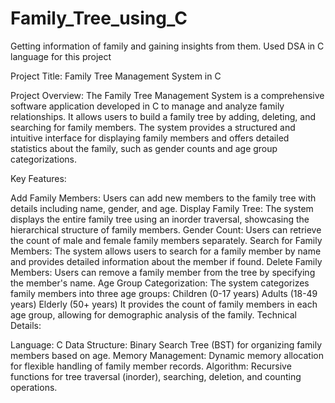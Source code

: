 # Family_Tree_using_C
Getting information of family and gaining insights from them. Used DSA in C language for this project

Project Title: Family Tree Management System in C

Project Overview:
The Family Tree Management System is a comprehensive software application developed in C to manage and analyze family relationships. It allows users to build a family tree by adding, deleting, and searching for family members. The system provides a structured and intuitive interface for displaying family members and offers detailed statistics about the family, such as gender counts and age group categorizations.

Key Features:

Add Family Members: Users can add new members to the family tree with details including name, gender, and age.
Display Family Tree: The system displays the entire family tree using an inorder traversal, showcasing the hierarchical structure of family members.
Gender Count: Users can retrieve the count of male and female family members separately.
Search for Family Members: The system allows users to search for a family member by name and provides detailed information about the member if found.
Delete Family Members: Users can remove a family member from the tree by specifying the member's name.
Age Group Categorization: The system categorizes family members into three age groups:
Children (0-17 years)
Adults (18-49 years)
Elderly (50+ years)
It provides the count of family members in each age group, allowing for demographic analysis of the family.
Technical Details:

Language: C
Data Structure: Binary Search Tree (BST) for organizing family members based on age.
Memory Management: Dynamic memory allocation for flexible handling of family member records.
Algorithm: Recursive functions for tree traversal (inorder), searching, deletion, and counting operations.
